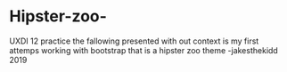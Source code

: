 # Hipster-zoo-
UXDI 12 practice the fallowing presented with out context is my first attemps working with bootstrap that is a hipster zoo theme 
-jakesthekidd 2019 
